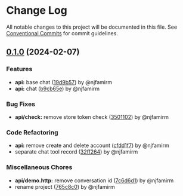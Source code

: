 # Change Log

All notable changes to this project will be documented in this file.
See [Conventional Commits](https://conventionalcommits.org) for commit guidelines.

## [0.1.0](https://github.com/njfamirm/mind-swap/compare/v1.2.1...v0.1.0) (2024-02-07)

### Features

* **api:** base chat ([19d9b57](https://github.com/njfamirm/mind-swap/commit/19d9b5773a35ff3fb9beb6c06b5119cab2327e58)) by @njfamirm
* **api:** chat ([b9cb65e](https://github.com/njfamirm/mind-swap/commit/b9cb65ea7b92ef50a2e8a4087e5e8561da281869)) by @njfamirm

### Bug Fixes

* **api/check:** remove store token check ([3501102](https://github.com/njfamirm/mind-swap/commit/350110248864d17fdc2fab6f6f6a4dc7e655713b)) by @njfamirm

### Code Refactoring

* **api:** remove create and delete account ([cfdd1f7](https://github.com/njfamirm/mind-swap/commit/cfdd1f78080994c14c502fbf350a2669e0088265)) by @njfamirm
* separate chat tool record ([32ff264](https://github.com/njfamirm/mind-swap/commit/32ff264dc0f89f7d9cff422b1ff7d52d2480e26e)) by @njfamirm

### Miscellaneous Chores

* **api/demo.http:** remove conversation id ([7c6d6d1](https://github.com/njfamirm/mind-swap/commit/7c6d6d13a0a1812597de0e43eefee2515aa367a6)) by @njfamirm
* rename project ([765c8c0](https://github.com/njfamirm/mind-swap/commit/765c8c034516454d02327cc56accc06eca3bac00)) by @njfamirm

